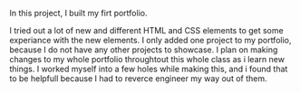 In this project, I built my firt portfolio.

I tried out a lot of new and different HTML and CSS elements to get some experiance with the new elements. I only added one project to my portfolio, because I do not have any other projects to showcase. I plan on making changes to my whole portfolio throughtout this whole class as i learn new things. I worked myself into a few holes while making this, and i found that to be helpfull because I had to reverce engineer my way out of them. 
